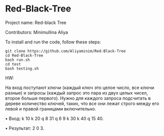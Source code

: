 # Red-Black-Tree
Project name: Red-black Tree

Contributors: Minimullina Aliya

To install and run the code, follow these steps:

    git clone https://github.com/Aliyaminim/Red-Black-Tree
    cd Red-Black-Tree
    bash run.sh
    cd test
    bash testing.sh
    
HW:

На вход поступают ключи (каждый ключ это целое число, все ключи разные) и запросы (каждый запрос это пара из двух целых чисел, второе больше первого). Нужно для каждого запроса подсчитать в дереве количество ключей, таких, что все они лежат строго между его левой и правой границами включительно.

• Вход: k 10 k 20 q 8 31 q 6 9 k 30 k 40 q 15 40.

• Результат: 2 0 3.
